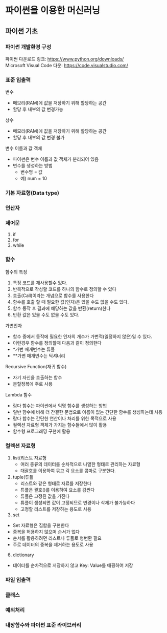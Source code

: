 # 파이썬을 이용한 머신러닝 

## 파이썬 기초

### 파이썬 개발환경 구성
파이썬 다운로드 링크: https://www.python.org/downloads/   
Microsoft Visual Code 다운: https://code.visualstudio.com/

### 표준 입출력
변수
* 메모리(RAM)에 값을 저장하기 위해 할당하는 공간
* 할당 후 내부의 값 변경가능

상수
* 메모리(RAM)에 값을 저장하기 위해 할당하는 공간
* 할당 후 내부의 값 변경 불가

변수 이름과 값 객체
* 파이썬은 변수 이름과 값 객체가 분리되어 있음
* 변수를 생성하는 방법
  - 변수명 = 값
  - 예) num = 10

### 기본 자료형(Data type)

### 연산자

### 제어문
1. if
2. for
3. while

### 함수
함수의 특징
1. 특정 코드를 재사용할수 있다.
2. 반복적으로 작성할 코드를 하나의 함수로 정의할 수 있다
3. 호출(Call)이라는 개념으로 함수를 사용한다
4. 함수를 호출 할 때 필요한 값(인자)은 있을 수도 없을 수도 있다.
5. 함수 동작 후 결과에 해당하는 값을 반환(return)한다
6. 반환 값은 있을 수도 없을 수도 있다.

가변인자
* 함수 중에서 동작에 필요한 인자의 개수가 가변적(일정하지 않은)일 수 있다.
* 이런경우 함수를 정의할때 다음과 같이 정의한다
* *가변 매개변수는 튜플
* **가변 매개변수는 딕셔너리

Recursive Function(재귀 함수)
* 자기 자신을 호출하는 함수
* 분할정복에 주로 사용

Lambda 함수
* 람다 함수는 파이썬에서 익명 함수를 생성하는 방법
* 일반 함수에 비해 더 간결한 문법으로 이름이 없는 간단한 함수를 생성하는데 사용
* 람다 함수는 간단한 연산이나 처리를 위한 목적으로 사용
* 컬렉션 자료형 객체가 가지는 함수들에서 많이 활용
* 함수형 프로그래밍 구현에 활용

### 컬렉션 자료형
1. list(리스트 자료형
   * 여러 종류의 데이터를 순차적으로 나열한 형태로 관리하는 자료형
   * 대괄호를 이용하여 묶고 각 요소를 콤마로 구분한다.
3. tuple(튜플
   * 리스트와 같은 형태로 자료를 저장한다
   * 튜플은 괄호()를 이용하여 요소를 감싼다
   * 튜플은 고정된 값을 가진다
   * 튜플이 생성되면 값이 고정되므로 변경이나 삭제가 불가능하다
   * 고정할 리스트를 저장하는 용도로 사용
5. set
  * Set 자료형은 집합을 구현한다
  * 중복을 허용하지 않으며 순서가 없다
  * 순서를 활용하려면 리스트나 튜플로 형변환 필요
  * 주로 데이터의 중복을 제거하는 용도로 사용
6. dictionary
  * 데이터를 순차적으로 저장하지 않고 Key: Value를 매핑하여 저장

### 파일 입출력

### 클래스

### 예외처리

### 내장함수와 파이썬 표준 라이브러리
